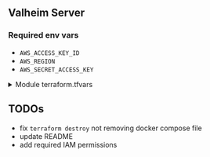 ## Valheim Server


### Required env vars

- `AWS_ACCESS_KEY_ID`
- `AWS_REGION`
- `AWS_SECRET_ACCESS_KEY`

<details>
<summary>Module terraform.tfvars</summary>

```terraform
dns_email_address         = "abc@gmail.com"
hosted_zone_name          = "domain.com"
subdomain_name            = "valheim"
app_name                  = "valheim"
aws_ami                   = "ami-0e040c48614ad1327"
aws_region                = "ap-southeast-2"
enable_ssl_staging        = true
s3_bucket_name            = "game-servers"
s3_bucket_path            = "valheim"
ec2_username              = "ubuntu"
valheim_world_name        = "valheim-world"
valheim_server_password   = "hunter2"
valheim_server_type       = "Vanilla"
environment               = "dev" # (optional) defaults to "dev"
aws_instance_type         = "t3a.medium" # (optional) t3a.medium is the minimum recommended instance type
aws_access_key            = "<your access key>"
aws_secret_key            = "<your secret key>"
docker_image              = "mbround18/valheim:latest"
valheim_hugin_webhook_url = "https=//discord.com/api/webhooks/<your webhook url>"
```

</details>


## TODOs

- fix `terraform destroy` not removing docker compose file
- update README
- add required IAM permissions
